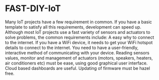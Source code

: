 # FAST-DIY-IoT
Many IoT projects have a few requirement in common. If you have a basic template to satisfy all this requirements, development can speed up. Although most IoT projects use a fast variety of sensors and actuators to solve problems, the common requirements include:  A easy why to connect to the internet. If you have a WiFi device, it needs to get your WiFi hotspot details to connect to the internet. You need to have a user-friendly, interactive method of communicating with your device. Reading sensors values, monitor and management of actuators (motors, speakers, heaters, air conditioners etc) must be ease, using good graphical user interface. Cloud based dashboards are useful. Updating of firmware must be hazel free.
